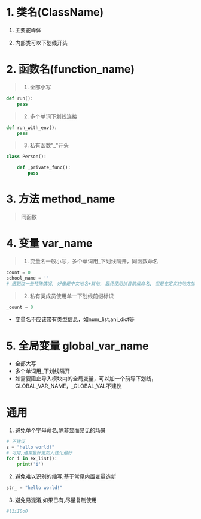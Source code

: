 # 1. 类名(ClassName)
1. 主要驼峰体

2. 内部类可以下划线开头
# 2. 函数名(function_name)
> 1. 全部小写
```python
def run():
    pass
```
> 2. 多个单词下划线连接
```python
def run_with_env():
    pass
```
> 3. 私有函数"_"开头
```python
class Person():

    def _private_func():
        pass
```
# 3. 方法 method_name
> 同函数
# 4. 变量 var_name
> 1. 变量名一般小写，多个单词用_下划线隔开，同函数命名
```python
count = 0
school_name = ''
# 遇到过一些特殊情况, 好像是中文地名+其他, 最终使用拼音前缀命名, 但是在定义的地方加上备注,有依据可查
```
> 2. 私有类成员使用单一下划线前缀标识
```python
_count = 0
```
- 变量名不应该带有类型信息，如num_list,ani_dict等
# 5. 全局变量 global_var_name
- 全部大写
- 多个单词用_下划线隔开
- 如需要阻止导入模块内的全局变量，可以加一个前导下划线，GLOBAL_VAR_NAME，_GLOBAL_VAL不建议

# 通用
1. 避免单个字母命名,除非显而易见的场景
```python
# 不建议
s = "hello world!"
# 可用,通常最好更加人性化最好
for i in ex_list():
    print('i')
```
2. 避免难以识别的缩写,基于常见内置变量造新
```python
str_ = "hello world!"
```
3. 避免易混淆,如果已有,尽量复制使用
```python
#l1iI0oO
```